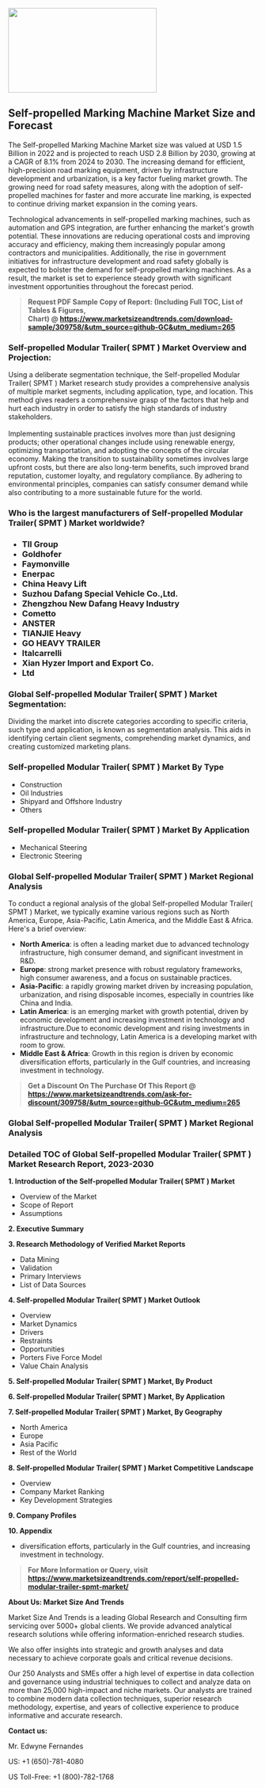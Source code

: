 <p><img class="alignnone size-medium wp-image-20088" src="https://ffe5etoiles.com/wp-content/uploads/2024/12/MST1-300x171.png" alt="" width="300" height="171" /></p><h2>Self-propelled Marking Machine Market Size and Forecast</h2><p>The Self-propelled Marking Machine Market size was valued at USD 1.5 Billion in 2022 and is projected to reach USD 2.8 Billion by 2030, growing at a CAGR of 8.1% from 2024 to 2030. The increasing demand for efficient, high-precision road marking equipment, driven by infrastructure development and urbanization, is a key factor fueling market growth. The growing need for road safety measures, along with the adoption of self-propelled machines for faster and more accurate line marking, is expected to continue driving market expansion in the coming years.</p><p>Technological advancements in self-propelled marking machines, such as automation and GPS integration, are further enhancing the market's growth potential. These innovations are reducing operational costs and improving accuracy and efficiency, making them increasingly popular among contractors and municipalities. Additionally, the rise in government initiatives for infrastructure development and road safety globally is expected to bolster the demand for self-propelled marking machines. As a result, the market is set to experience steady growth with significant investment opportunities throughout the forecast period.</p></p><blockquote id="" class=""><strong>Request PDF Sample Copy of Report: (Including Full TOC, List of Tables &amp; Figures, Chart)&nbsp;@&nbsp;<strong><a href="https://www.marketsizeandtrends.com/download-sample/309758/&utm_source=github-GC&utm_medium=265" target="_blank">https://www.marketsizeandtrends.com/download-sample/309758/&utm_source=github-GC&utm_medium=265</a></strong></strong></blockquote><h3 id="" class="">Self-propelled Modular Trailer( SPMT ) Market&nbsp;Overview and Projection:</h3><p id="" class="">Using a deliberate segmentation technique, the Self-propelled Modular Trailer( SPMT ) Market research study provides a comprehensive analysis of multiple market segments, including application, type, and location. This method gives readers a comprehensive grasp of the factors that help and hurt each industry in order to satisfy the high standards of industry stakeholders. <br /> <br />Implementing sustainable practices involves more than just designing products; other operational changes include using renewable energy, optimizing transportation, and adopting the concepts of the circular economy. Making the transition to sustainability sometimes involves large upfront costs, but there are also long-term benefits, such improved brand reputation, customer loyalty, and regulatory compliance. By adhering to environmental principles, companies can satisfy consumer demand while also contributing to a more sustainable future for the world.</p><h3 id="" class="">Who is the largest manufacturers of&nbsp;Self-propelled Modular Trailer( SPMT ) Market worldwide?</h3><h3 class=""><p><ul><li>TII Group </li><li> Goldhofer </li><li> Faymonville </li><li> Enerpac </li><li> China Heavy Lift </li><li> Suzhou Dafang Special Vehicle Co.,Ltd. </li><li> Zhengzhou New Dafang Heavy Industry </li><li> Cometto </li><li> ANSTER </li><li> TIANJIE Heavy </li><li> GO HEAVY TRAILER </li><li> Italcarrelli </li><li> Xian Hyzer Import and Export Co. </li><li> Ltd</li></ul></p></h3><h3 id="" class="">Global&nbsp;Self-propelled Modular Trailer( SPMT ) Market Segmentation:</h3><p id="" class="">Dividing the market into discrete categories according to specific criteria, such type and application, is known as segmentation analysis. This aids in identifying certain client segments, comprehending market dynamics, and creating customized marketing plans.</p><h3 id="" class="">Self-propelled Modular Trailer( SPMT ) Market&nbsp;By Type</h3><p><p><ul><li>Construction</li><li> Oil Industries</li><li> Shipyard and Offshore Industry</li><li> Others</p></li></ul></p></p><h3 id="" class="">Self-propelled Modular Trailer( SPMT ) Market&nbsp;By Application</h3><p class=""><p><ul><li>Mechanical Steering</li><li> Electronic Steering</li></ul></p></p><h3 id="" class="">Global Self-propelled Modular Trailer( SPMT ) Market Regional Analysis</h3><p id="" class="">To conduct a regional analysis of the global Self-propelled Modular Trailer( SPMT ) Market, we typically examine various regions such as North America, Europe, Asia-Pacific, Latin America, and the Middle East &amp; Africa. Here's a brief overview:</p><ul><li><strong>North America</strong>: is often a leading market due to advanced technology infrastructure, high consumer demand, and significant investment in R&amp;D.</li><li><strong>Europe</strong>: strong market presence with robust regulatory frameworks, high consumer awareness, and a focus on sustainable practices.</li><li><strong>Asia-Pacific</strong>: a rapidly growing market driven by increasing population, urbanization, and rising disposable incomes, especially in countries like China and India.</li><li><strong>Latin America</strong>: is an emerging market with growth potential, driven by economic development and increasing investment in technology and infrastructure.Due to economic development and rising investments in infrastructure and technology, Latin America is a developing market with room to grow.</li><li><strong>Middle East &amp; Africa</strong>: Growth in this region is driven by economic diversification efforts, particularly in the Gulf countries, and increasing investment in technology.</li></ul><blockquote id="" class=""><strong>Get a Discount On The Purchase Of This Report @ <strong><a href="https://www.marketsizeandtrends.com/ask-for-discount/309758/&utm_source=github-GC&utm_medium=265" target="_blank">https://www.marketsizeandtrends.com/ask-for-discount/309758/&utm_source=github-GC&utm_medium=265</a></strong></strong></blockquote><h3 id="" class="">Global Self-propelled Modular Trailer( SPMT ) Market Regional Analysis</h3><h3 id="" class="">Detailed TOC of Global Self-propelled Modular Trailer( SPMT ) Market Research Report, 2023-2030</h3><p id="" class=""><strong>1. Introduction of the Self-propelled Modular Trailer( SPMT ) Market</strong></p><ul><li>Overview of the Market</li><li>Scope of Report</li><li>Assumptions</li></ul><p id="" class=""><strong>2. Executive Summary</strong></p><p id="" class=""><strong>3. Research Methodology of Verified Market Reports</strong></p><ul><li>Data Mining</li><li>Validation</li><li>Primary Interviews</li><li>List of Data Sources</li></ul><p id="" class=""><strong>4. Self-propelled Modular Trailer( SPMT ) Market Outlook</strong></p><ul><li>Overview</li><li>Market Dynamics</li><li>Drivers</li><li>Restraints</li><li>Opportunities</li><li>Porters Five Force Model</li><li>Value Chain Analysis</li></ul><p id="" class=""><strong>5. Self-propelled Modular Trailer( SPMT ) Market, By Product</strong></p><p id="" class=""><strong>6. Self-propelled Modular Trailer( SPMT ) Market, By Application</strong></p><p id="" class=""><strong>7. Self-propelled Modular Trailer( SPMT ) Market, By Geography</strong></p><ul><li>North America</li><li>Europe</li><li>Asia Pacific</li><li>Rest of the World</li></ul><p id="" class=""><strong>8. Self-propelled Modular Trailer( SPMT ) Market Competitive Landscape</strong></p><ul><li>Overview</li><li>Company Market Ranking</li><li>Key Development Strategies</li></ul><p id="" class=""><strong>9. Company Profiles</strong></p><p id="" class=""><strong>10. Appendix</strong></p><ul><li>diversification efforts, particularly in the Gulf countries, and increasing investment in technology.</li></ul><blockquote id="" class=""><strong>For More Information or Query, visit <strong><strong><a href="https://www.marketsizeandtrends.com/report/self-propelled-modular-trailer-spmt-market/" target="_blank">https://www.marketsizeandtrends.com/report/self-propelled-modular-trailer-spmt-market/</a></strong></strong></strong></blockquote><p id="" class=""><strong>About Us: Market Size And Trends</strong></p><p id="" class="">Market Size And Trends is a leading Global Research and Consulting firm servicing over 5000+ global clients. We provide advanced analytical research solutions while offering information-enriched research studies.</p><p id="" class="">We also offer insights into strategic and growth analyses and data necessary to achieve corporate goals and critical revenue decisions.</p><p id="" class="">Our 250 Analysts and SMEs offer a high level of expertise in data collection and governance using industrial techniques to collect and analyze data on more than 25,000 high-impact and niche markets. Our analysts are trained to combine modern data collection techniques, superior research methodology, expertise, and years of collective experience to produce informative and accurate research.</p><p id="" class=""><strong>Contact us:</strong></p><p id="" class="">Mr. Edwyne Fernandes</p><p id="" class="">US: +1 (650)-781-4080</p><p id="" class="">US Toll-Free: +1 (800)-782-1768</p>
